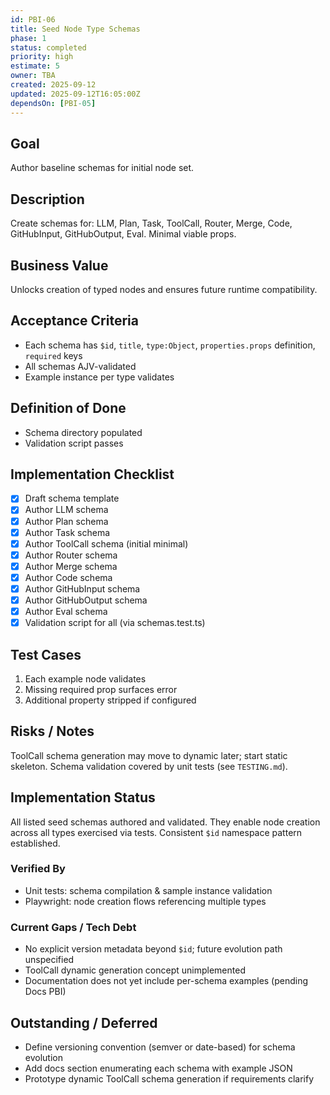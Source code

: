```yaml
---
id: PBI-06
title: Seed Node Type Schemas
phase: 1
status: completed
priority: high
estimate: 5
owner: TBA
created: 2025-09-12
updated: 2025-09-12T16:05:00Z
dependsOn: [PBI-05]
---
```


## Goal
Author baseline schemas for initial node set.

## Description
Create schemas for: LLM, Plan, Task, ToolCall, Router, Merge, Code, GitHubInput, GitHubOutput, Eval. Minimal viable props.

## Business Value
Unlocks creation of typed nodes and ensures future runtime compatibility.

## Acceptance Criteria
- Each schema has `$id`, `title`, `type:Object`, `properties.props` definition, `required` keys
- All schemas AJV-validated
- Example instance per type validates

## Definition of Done
- Schema directory populated
- Validation script passes

## Implementation Checklist
- [x] Draft schema template
- [x] Author LLM schema
- [x] Author Plan schema
- [x] Author Task schema
- [x] Author ToolCall schema (initial minimal)
- [x] Author Router schema
- [x] Author Merge schema
- [x] Author Code schema
- [x] Author GitHubInput schema
- [x] Author GitHubOutput schema
- [x] Author Eval schema
- [x] Validation script for all (via schemas.test.ts)

## Test Cases
1. Each example node validates
2. Missing required prop surfaces error
3. Additional property stripped if configured

## Risks / Notes
ToolCall schema generation may move to dynamic later; start static skeleton. Schema validation covered by unit tests (see `TESTING.md`).

## Implementation Status
All listed seed schemas authored and validated. They enable node creation across all types exercised via tests. Consistent `$id` namespace pattern established.

### Verified By
- Unit tests: schema compilation & sample instance validation
- Playwright: node creation flows referencing multiple types

### Current Gaps / Tech Debt
- No explicit version metadata beyond `$id`; future evolution path unspecified
- ToolCall dynamic generation concept unimplemented
- Documentation does not yet include per-schema examples (pending Docs PBI)

## Outstanding / Deferred
- Define versioning convention (semver or date-based) for schema evolution
- Add docs section enumerating each schema with example JSON
- Prototype dynamic ToolCall schema generation if requirements clarify
